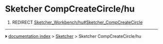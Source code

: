 # Sketcher CompCreateCircle/hu
1.  REDIRECT [Sketcher_Workbench/hu#Sketcher_CompCreateCircle](Sketcher_Workbench/hu#Sketcher_CompCreateCircle.md)



---
⏵ [documentation index](../README.md) > [Sketcher](Sketcher_Workbench.md) > Sketcher CompCreateCircle/hu
